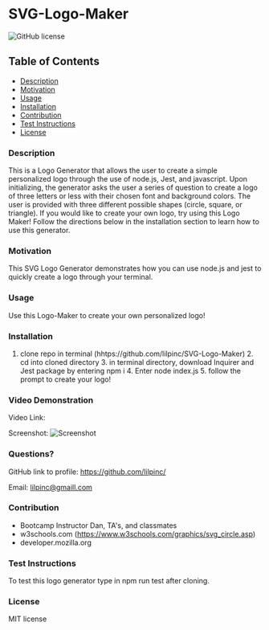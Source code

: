 # SVG-Logo-Maker
  ![GitHub license](https://img.shields.io/badge/License-MIT-green.svg)


  ## Table of Contents
  * [Description](#description)
  * [Motivation](#motivation)
  * [Usage](#usage)
  * [Installation](#installation)
  * [Contribution](#contribution)
  * [Test Instructions](#tests)
  * [License](#license)
  
  ### Description

  This is a Logo Generator that allows the user to create a simple personalized logo through the use of node.js, Jest, and javascript. Upon initializing, the generator asks the user a series of question to create a logo of three letters or less with their chosen font and background colors. The user is provided with three different possible shapes (circle, square, or triangle). If you would like to create your own logo, try using this Logo Maker! Follow the directions below in the installation section to learn how to use this generator.	

  ### Motivation

  This SVG Logo Generator demonstrates how you can use node.js and jest to quickly create a logo through your terminal.

  ### Usage

  Use this Logo-Maker to create your own personalized logo!

  ### Installation

  1. clone repo in terminal (hhtps://github.com/lilpinc/SVG-Logo-Maker) 2. cd into cloned  directory  3. in terminal directory, download Inquirer and Jest package by entering npm  i  4. Enter node index.js  5. follow the prompt to create your logo!

  ### Video Demonstration

  Video Link:


  Screenshot:
  ![Screenshot](<images/Screen Shot 2023-08-28 at 1.41.23 PM.png>)

  ### Questions?

  GitHub link to profile: https://github.com/lilpinc/

  Email: lilpinc@gmaill.com


  ### Contribution

  - Bootcamp Instructor Dan, TA's, and classmates 
  - w3schools.com (https://www.w3schools.com/graphics/svg_circle.asp)
  - developer.mozilla.org

  ### Test Instructions
  To test this logo generator type in npm run test after cloning. 

  ### License 
  MIT license




